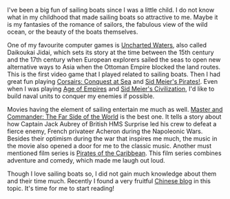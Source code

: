 I've been a big fun of sailing boats since I was a little child. I do not know what in my childhood that made sailing boats so attractive to me. Maybe it is my fantasies of the romance of sailors, the fabulous view of the wild ocean, or the beauty of the boats themselves. 

One of my favourite computer games is [Uncharted Waters](https://en.wikipedia.org/wiki/Uncharted_Waters), also called Daikoukai Jidai, which sets its story at the time between the 15th century and the 17th century when European explorers sailed the seas to open new alternative ways to Asia when the Ottoman Empire blocked the land routes. This is the first video game that I played related to sailing boats. Then I had great fun playing [Corsairs: Conquest at Sea](https://en.wikipedia.org/wiki/Corsairs:_Conquest_at_Sea) and [Sid Meier's Pirates!](https://en.wikipedia.org/wiki/Sid_Meier%27s_Pirates!_(2004_video_game)). Even when I was playing [Age of Empires](https://en.wikipedia.org/wiki/Age_of_Empires) and [Sid Meier's Civilization](https://en.wikipedia.org/wiki/Civilization_(series)), I'd like to build naval units to conquer my enemies if possible. 

Movies having the element of sailing entertain me much as well. [Master and Commander: The Far Side of the World](https://en.wikipedia.org/wiki/Master_and_Commander:_The_Far_Side_of_the_World) is the best one. It tells a story about how Captain Jack Aubrey of British HMS Surprise led his crew to defeat a fierce enemy, French privateer Acheron during the Napoleonic Wars. Besides their optimism during the war that inspires me much, the music in the movie also opened a door for me to the classic music. Another must mentioned film series is [Pirates of the Caribbean](https://en.wikipedia.org/wiki/Pirates_of_the_Caribbean_(film_series)). This film series combines adventure and comedy, which made me laugh out loud.

Though I love sailing boats so, I did not gain much knowledge about them and their time much. Recently I found a very fruitful [Chinese blog](http://weibo.com/ttarticle/p/show?id=2309404036325048201909) in this topic. It's time for me to start reading!